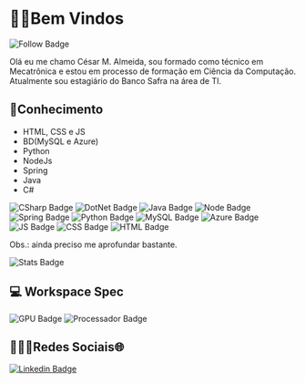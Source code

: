 # 👨‍💻Bem Vindos  
![Follow Badge](https://img.shields.io/github/followers/Cesar-Almeida.svg?style=social&label=Follow&maxAge=2592000)

Olá eu me chamo César M. Almeida, sou formado como técnico em Mecatrônica e estou em processo de formação em Ciência da Computação. Atualmente sou estagiário do Banco Safra na área de TI.
## 🧠Conhecimento

 - HTML, CSS e JS                            
 - BD(MySQL e Azure)
 - Python
 - NodeJs
 - Spring
 - Java
 - C#

 ![CSharp Badge](https://img.shields.io/badge/C%23-239120?style=for-the-badge&logo=c-sharp&logoColor=white)  ![DotNet Badge](https://img.shields.io/badge/.NET-5C2D91?style=for-the-badge&logo=.net&logoColor=white)  ![Java Badge](https://img.shields.io/badge/Java-ED8B00?style=for-the-badge&logo=java&logoColor=white) ![Node Badge](https://img.shields.io/badge/Node.js-43853D?style=for-the-badge&logo=node.js&logoColor=white) ![Spring Badge](https://img.shields.io/badge/Spring-6DB33F?style=for-the-badge&logo=spring&logoColor=white)  ![Python Badge](https://img.shields.io/badge/Python-3776AB?style=for-the-badge&logo=python&logoColor=white)  ![MySQL Badge](https://img.shields.io/badge/MySQL-00000F?style=for-the-badge&logo=mysql&logoColor=white) ![Azure Badge](https://img.shields.io/badge/Microsoft_Azure-0089D6?style=for-the-badge&logo=microsoft-azure&logoColor=white) ![JS Badge](https://img.shields.io/badge/JavaScript-F7DF1E?style=for-the-badge&logo=javascript&logoColor=black) ![CSS Badge](https://img.shields.io/badge/CSS-239120?&style=for-the-badge&logo=css3&logoColor=white) ![HTML Badge](https://img.shields.io/badge/HTML-239120?style=for-the-badge&logo=html5&logoColor=white) 
 
 Obs.: ainda preciso  me aprofundar bastante.

 ![Stats Badge](https://github-readme-stats.vercel.app/api?username=Cesar-Almeida&theme=blue-green)  

## 💻 Workspace Spec
![GPU Badge](https://img.shields.io/badge/NVIDIA-GTX1650-76B900?style=for-the-badge&logo=nvidia&logoColor=white) ![Processador Badge](https://img.shields.io/badge/Intel-Core_i5_9th-0071C5?style=for-the-badge&logo=intel&logoColor=white) 

## 👨🏻‍💼Redes Sociais🌐
[![Linkedin Badge](https://img.shields.io/badge/-Linkedin-000?style=flat-square&logo=Linkedin&logoColor=white&link=https://www.linkedin.com/in/césar-de-moura-almeida-9ba7851a0/)](https://www.linkedin.com/in/césar-de-moura-almeida-9ba7851a0/)

